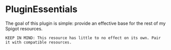 # PluginEssentials

The goal of this plugin is simple: provide an effective base for the rest of my Spigot resources.

`KEEP IN MIND: This resource has little to no effect on its own. Pair it with compatible resources.`